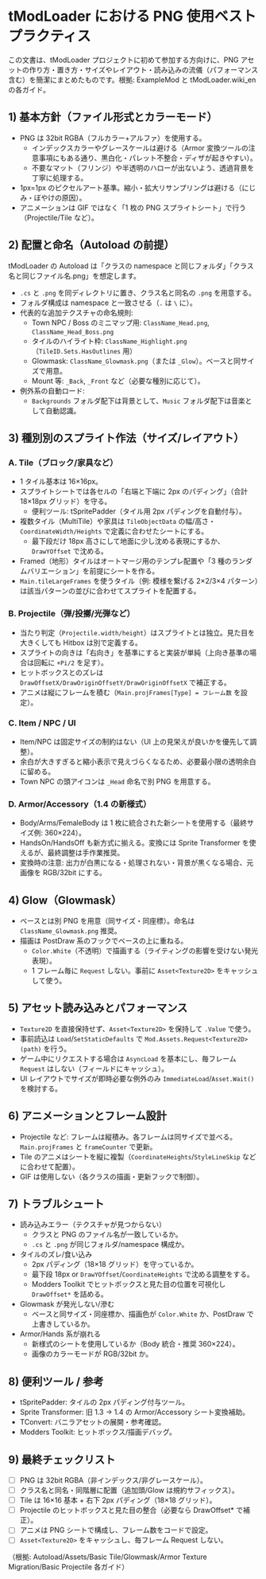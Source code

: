 # tModLoader における PNG 使用ベストプラクティス

この文書は、tModLoader プロジェクトに初めて参加する方向けに、PNG アセットの作り方・置き方・サイズやレイアウト・読み込みの流儀（パフォーマンス含む）を簡潔にまとめたものです。根拠: ExampleMod と tModLoader.wiki_en の各ガイド。

## 1) 基本方針（ファイル形式とカラーモード）

- PNG は 32bit RGBA（フルカラー+アルファ）を使用する。
  - インデックスカラーやグレースケールは避ける（Armor 変換ツールの注意事項にもある通り、黒白化・パレット不整合・ディザが起きやすい）。
  - 不要なマット（フリンジ）や半透明のハローが出ないよう、透過背景を丁寧に処理する。
- 1px=1px のピクセルアート基準。縮小・拡大リサンプリングは避ける（にじみ・ぼやけの原因）。
- アニメーションは GIF ではなく「1 枚の PNG スプライトシート」で行う（Projectile/Tile など）。

## 2) 配置と命名（Autoload の前提）

tModLoader の Autoload は「クラスの namespace と同じフォルダ」「クラス名と同じファイル名.png」を想定します。

- `.cs` と `.png` を同ディレクトリに置き、クラス名と同名の `.png` を用意する。
- フォルダ構成は namespace と一致させる（`.` は `\` に）。
- 代表的な追加テクスチャの命名規則:
  - Town NPC / Boss のミニマップ用: `ClassName_Head.png`, `ClassName_Head_Boss.png`
  - タイルのハイライト枠: `ClassName_Highlight.png`（`TileID.Sets.HasOutlines` 用）
  - Glowmask: `ClassName_Glowmask.png`（または `_Glow`）。ベースと同サイズで用意。
  - Mount 等: `_Back`, `_Front` など（必要な種別に応じて）。
- 例外系の自動ロード:
  - `Backgrounds` フォルダ配下は背景として、`Music` フォルダ配下は音楽として自動認識。

## 3) 種別別のスプライト作法（サイズ/レイアウト）

### A. Tile（ブロック/家具など）

- 1 タイル基本は 16×16px。
- スプライトシートでは各セルの「右端と下端に 2px のパディング」（合計 18×18px グリッド）を守る。
  - 便利ツール: tSpritePadder（タイル用 2px パディングを自動付与）。
- 複数タイル（MultiTile）や家具は `TileObjectData` の幅/高さ・`CoordinateWidth/Heights` で定義に合わせたシートにする。
  - 最下段だけ 18px 高さにして地面に少し沈める表現にするか、`DrawYOffset` で沈める。
- Framed（地形）タイルはオートマージ用のテンプレ配置や「3 種のランダムバリエーション」を前提にシートを作る。
- `Main.tileLargeFrames` を使うタイル（例: 模様を繋げる 2×2/3×4 パターン）は該当パターンの並びに合わせてスプライトを配置する。

### B. Projectile（弾/投擲/光弾など）

- 当たり判定（`Projectile.width/height`）はスプライトとは独立。見た目を大きくしても Hitbox は別で定義する。
- スプライトの向きは「右向き」を基準にすると実装が単純（上向き基準の場合は回転に `+Pi/2` を足す）。
- ヒットボックスとのズレは `DrawOffsetX/DrawOriginOffsetY/DrawOriginOffsetX` で補正する。
- アニメは縦にフレームを積む（`Main.projFrames[Type] = フレーム数` を設定）。

### C. Item / NPC / UI

- Item/NPC は固定サイズの制約はない（UI 上の見栄えが良いかを優先して調整）。
- 余白が大きすぎると縮小表示で見えづらくなるため、必要最小限の透明余白に留める。
- Town NPC の頭アイコンは `_Head` 命名で別 PNG を用意する。

### D. Armor/Accessory（1.4 の新様式）

- Body/Arms/FemaleBody は 1 枚に統合された新シートを使用する（最終サイズ例: 360×224）。
- HandsOn/HandsOff も新方式に揃える。変換には Sprite Transformer を使えるが、最終調整は手作業推奨。
- 変換時の注意: 出力が白黒になる・処理されない・背景が黒くなる場合、元画像を RGB/32bit にする。

## 4) Glow（Glowmask）

- ベースとは別 PNG を用意（同サイズ・同座標）。命名は `ClassName_Glowmask.png` 推奨。
- 描画は PostDraw 系のフックでベースの上に重ねる。
  - `Color.White`（不透明）で描画する（ライティングの影響を受けない発光表現）。
  - 1 フレーム毎に `Request` しない。事前に `Asset<Texture2D>` をキャッシュして使う。

## 5) アセット読み込みとパフォーマンス

- `Texture2D` を直接保持せず、`Asset<Texture2D>` を保持して `.Value` で使う。
- 事前読込は `Load`/`SetStaticDefaults` で `Mod.Assets.Request<Texture2D>(path)` を行う。
- ゲーム中にリクエストする場合は `AsyncLoad` を基本にし、毎フレーム `Request` はしない（フィールドにキャッシュ）。
- UI レイアウトでサイズが即時必要な例外のみ `ImmediateLoad`/`Asset.Wait()` を検討する。

## 6) アニメーションとフレーム設計

- Projectile など: フレームは縦積み。各フレームは同サイズで並べる。`Main.projFrames` と `frameCounter` で更新。
- Tile のアニメはシートを縦に複製（`CoordinateHeights`/`StyleLineSkip` などに合わせて配置）。
- GIF は使用しない（各クラスの描画・更新フックで制御）。

## 7) トラブルシュート

- 読み込みエラー（テクスチャが見つからない）
  - クラスと PNG のファイル名が一致しているか。
  - `.cs` と `.png` が同じフォルダ/namespace 構成か。
- タイルのズレ/食い込み
  - 2px パディング（18×18 グリッド）を守っているか。
  - 最下段 18px or `DrawYOffset`/`CoordinateHeights` で沈める調整をする。
  - Modders Toolkit でヒットボックスと見た目の位置を可視化し `DrawOffset*` を詰める。
- Glowmask が発光しない/滲む
  - ベースと同サイズ・同座標か、描画色が `Color.White` か、PostDraw で上書きしているか。
- Armor/Hands 系が崩れる
  - 新様式のシートを使用しているか（Body 統合・推奨 360×224）。
  - 画像のカラーモードが RGB/32bit か。

## 8) 便利ツール / 参考

- tSpritePadder: タイルの 2px パディング付与ツール。
- Sprite Transformer: 旧 1.3 → 1.4 の Armor/Accessory シート変換補助。
- TConvert: バニラアセットの展開・参考確認。
- Modders Toolkit: ヒットボックス/描画デバッグ。

## 9) 最終チェックリスト

- [ ] PNG は 32bit RGBA（非インデックス/非グレースケール）。
- [ ] クラス名と同名・同階層に配置（追加頭/Glow は規約サフィックス）。
- [ ] Tile は 16×16 基本 + 右下 2px パディング（18×18 グリッド）。
- [ ] Projectile のヒットボックスと見た目の整合（必要なら DrawOffset* で補正）。
- [ ] アニメは PNG シートで構成し、フレーム数をコードで設定。
- [ ] `Asset<Texture2D>` をキャッシュし、毎フレーム Request しない。

（根拠: Autoload/Assets/Basic Tile/Glowmask/Armor Texture Migration/Basic Projectile 各ガイド）
